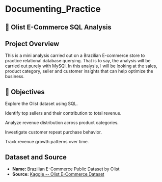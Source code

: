 # Documenting_Practice
## 🛒 Olist E-Commerce SQL Analysis

## Project Overview
This is a mini analysis carried out on a Brazilian E-commerce store to practice relational database querying. That is to say, the analysis will be carried out purely with MySQl. In this analysis, I will be looking at the sales, product category, seller and customer insights that can help optimize the business.

## 🎯 Objectives

Explore the Olist dataset using SQL.

Identify top sellers and their contribution to total revenue.

Analyze revenue distribution across product categories.

Investigate customer repeat purchase behavior.

Track revenue growth patterns over time.

## Dataset and Source

- **Name:** Brazilian E-Commerce Public Dataset by Olist
- **Source:** [Kaggle -- Olist E-Commerce Dataset](https://www.kaggle.com/datasets/olistbr/brazilian-ecommerce)
